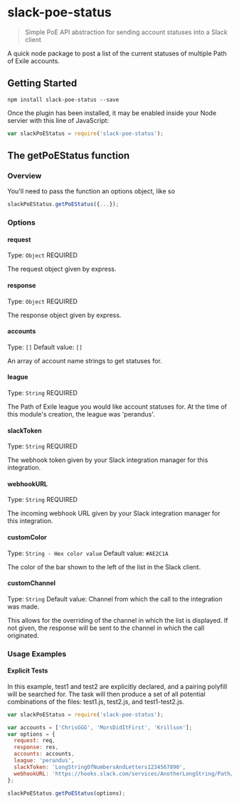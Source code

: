 # slack-poe-status

> Simple PoE API abstraction for sending account statuses into a Slack client

A quick node package to post a list of the current statuses of multiple Path of Exile accounts.

## Getting Started

```shell
npm install slack-poe-status --save
```

Once the plugin has been installed, it may be enabled inside your Node servier with this line of JavaScript:

```js
var slackPoEStatus = require('slack-poe-status');
```

## The getPoEStatus function

### Overview
You'll need to pass the function an options object, like so

```js
slackPoEStatus.getPoEStatus({...});
```

### Options

#### request
Type: `Object`
REQUIRED

The request object given by express.

#### response
Type: `Object`
REQUIRED

The response object given by express.

#### accounts
Type: `[]`
Default value: `[]`

An array of account name strings to get statuses for.

#### league
Type: `String`
REQUIRED

The Path of Exile league you would like account statuses for.  At the time of this module's creation, the league was 'perandus'.

#### slackToken
Type: `String`
REQUIRED

The webhook token given by your Slack integration manager for this integration.

#### webhookURL
Type: `String`
REQUIRED

The incoming webhook URL given by your Slack integration manager for this integration.

#### customColor
Type: `String - Hex color value`
Default value: `#AE2C1A`

The color of the bar shown to the left of the list in the Slack client.

#### customChannel
Type: `String`
Default value: Channel from which the call to the integration was made.

This allows for the overriding of the channel in which the list is displayed.  If not given, the response will be sent to the channel
in which the call originated.

### Usage Examples

#### Explicit Tests
In this example, test1 and test2 are explicitly declared, and a pairing polyfill will be searched for.  The task will then produce a
set of all potential combinations of the files: test1.js, test2.js, and test1-test2.js.

```js
var slackPoEStatus = require('slack-poe-status');

var accounts = ['ChrisGGG', 'MorsDidItFirst', 'Krillson'];
var options = {
  request: req,
  response: res,
  accounts: accounts,
  league: 'perandus',
  slackToken: 'LongStringOfNumbersAndLetters1234567890',
  webhookURL: 'https://hooks.slack.com/services/AnotherLongString/Path/Thing1234'
};

slackPoEStatus.getPoEStatus(options);
```